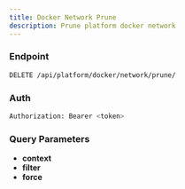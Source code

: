 ```yaml
---
title: Docker Network Prune
description: Prune platform docker network
---
```


### Endpoint

```bash
DELETE /api/platform/docker/network/prune/
```

### Auth

```bash
Authorization: Bearer <token>
```

### Query Parameters

- **context**
- **filter**
- **force**

